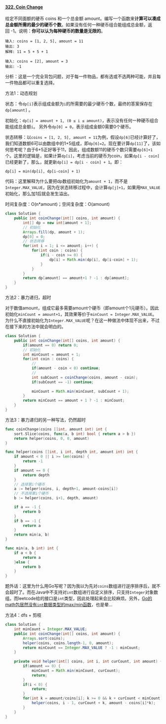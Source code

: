 #### [322. Coin Change](https://leetcode-cn.com/problems/coin-change/)

给定不同面额的硬币 coins 和一个总金额 amount。编写一个函数来**计算可以凑成总金额所需的最少的硬币个数**。如果没有任何一种硬币组合能组成总金额，返回 -1。说明：**你可以认为每种硬币的数量是无限的**。

```
输入: coins = [1, 2, 5], amount = 11
输出: 3 
解释: 11 = 5 + 5 + 1

输入: coins = [2], amount = 3
输出: -1
```

分析：这是一个完全背包问题，对于每一件物品，都有选或不选两种可能，并且每一件物品都可以重复选择。

方法1：动态规划

状态：令`dp[i]`表示组成金额为`i`的所需要的最少硬币个数，最终的答案保存在`dp[amount]` 。

初始化：`dp[i] = amount + 1, (0 ≤ i ≤ amount)`，表示没有任何一种硬币组合能组成总金额`i`。 另外令`dp[0] = 0`，表示组成金额0需要0个硬币。

状态转移：以`coins = [1, 2, 5], amount = 11`为例，假设`dp[6]`已经计算好了，我们知道数额6可以由数组中的1+5组成，即`dp[6]=2`。现在要计算`dp[11]`了，该如何思考呢？由于6+5正好等于11，因此，组成数额11的硬币个数只需要`dp[6]+1`个。这里的逻辑是，如果计算`dp[i]`，考虑当前的硬币为coin，如果`dp[i - coin]`已经更新了，那么，就更新`dp[i] = dp[i - coin] + 1`。即：

```
dp[i] = min(dp[i], dp[i-coin] + 1)
```

代码：这里解释为什么要把dp数组初始化为`amount + 1`，而不是`Integer.MAX_VALUE`，因为在状态转移过程中，会计算`dp[j]+1`，如果用`MAX_VALUE`初始化，那么加1后就会发生溢出。

时间复杂度：O(n*amount)；空间复杂度：O(amount)

```java
class Solution {
    public int coinChange(int[] coins, int amount) {
        int[] dp = new int[amount + 1];
        // 初始化
        Arrays.fill(dp, amount + 1);
        dp[0] = 0;
        // 状态转移
        for(int i = 1; i <= amount; i++) {
            for(int coin : coins) {
                if(i - coin >= 0) {
                    dp[i] = Math.min(dp[i], dp[i-coin] + 1);
                }
            }
        }
        return dp[amount] == amount+1 ? -1 : dp[amount];
    }
}
```



方法2：暴力递归，超时

对于数值amount，组成它最多需要amount个硬币（即amount个1元硬币）。因此初始化`minCount = amount+1`，其效果等价于`minCount = Integer.MAX_VALUE`。 为什么不直接初始化为`Integer.MAX_VALUE`呢？在这一种做法中体现不出来，不过在接下来的方法中就会明白的。



```java
class Solution {
    public int coinChange(int[] coins, int amount) {
        if(amount == 0) return 0;
        // 初始化
        int minCount = amount + 1;
        for(int coin : coins) {
            //
            if(amount - coin < 0) continue;
            //
            int subCount = coinChange(coins, amount - coin);
            if(subCount == -1) continue;
            
            minCount = Math.min(minCount, subCount + 1);
        }
        return minCount == amount + 1 ? -1 : minCount;
    }
}
```



方法3：暴力递归的另一种写法，仍然超时

```go
func coinChange(coins []int, amount int) int {
	sort.Slice(coins, func(a, b int) bool { return a > b })
	return helper(coins, 0, 0, amount)
}

func helper(coins []int, i int, depth int, amount int) int {
	if amount < 0 || i >= len(coins) {
		return -1
	}
	if amount == 0 {
		return depth
	}
	// 选择第i个硬币
	a := helper(coins, i, depth+1, amount-coins[i])
	// 不选择第i个硬币
	b := helper(coins, i+1, depth, amount)

	if a == -1 {
		return b
	}
	if b == -1 {
		return a
	}
	return min(a, b)
}

func min(a, b int) int {
	if a < b {
		return a
	}else {
		return b
	}
}
```

题外话：这里为什么用Go写呢？因为我以为先对`coins`数组进行逆序排序后，就不会超时了。而在Java中不支持对`int`数组进行自定义排序，只支持`Integer`对象数组。而leetcode给的接口是`int`类型，因此处理起来会比较麻烦。另外，[Go的math包居然没有`int`数据类型的max/min函数](https://www.cnblogs.com/kkbill/p/12710639.html)，也是晕...



方法4：dfs + 剪枝

```java
class Solution {
    int minCount = Integer.MAX_VALUE;
    public int coinChange(int[] coins, int amount) {
        Arrays.sort(coins);
        helper(coins, coins.length-1, 0, amount);
        return minCount == Integer.MAX_VALUE ? -1 : minCount;
    }
    
    private void helper(int[] coins, int i, int curCount, int amount) {
        if(amount == 0) {
            minCount = Math.min(minCount, curCount);
            return;
        }    
        if(i < 0) {
            return;
        }
        for(int k = amount/coins[i]; k >= 0 && k + curCount < minCount; k--) {
            helper(coins, i - 1, curCount + k, amount - coins[i]*k);
        }
    }
}
```







